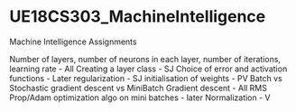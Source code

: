 # UE18CS303_MachineIntelligence
Machine Intelligence Assignments


Number of layers, number of neurons in each layer, number of iterations, learning rate - All
Creating a layer class - SJ
Choice of error and activation functions - Later
regularization - SJ
initialisation of weights - PV
Batch vs Stochastic gradient descent vs MiniBatch Gradient descent - All
RMS Prop/Adam optimization algo on mini batches - later
Normalization - V
